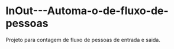 # InOut---Automa-o-de-fluxo-de-pessoas
Projeto para contagem de fluxo de pessoas de entrada e saida.
